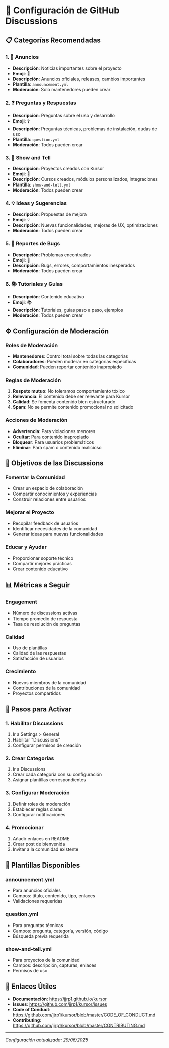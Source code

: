 # 💬 Configuración de GitHub Discussions

## 📋 Categorías Recomendadas

### **1. 📢 Anuncios**
- **Descripción**: Noticias importantes sobre el proyecto
- **Emoji**: 📢
- **Descripción**: Anuncios oficiales, releases, cambios importantes
- **Plantilla**: `announcement.yml`
- **Moderación**: Solo mantenedores pueden crear

### **2. ❓ Preguntas y Respuestas**
- **Descripción**: Preguntas sobre el uso y desarrollo
- **Emoji**: ❓
- **Descripción**: Preguntas técnicas, problemas de instalación, dudas de uso
- **Plantilla**: `question.yml`
- **Moderación**: Todos pueden crear

### **3. 🎨 Show and Tell**
- **Descripción**: Proyectos creados con Kursor
- **Emoji**: 🎨
- **Descripción**: Cursos creados, módulos personalizados, integraciones
- **Plantilla**: `show-and-tell.yml`
- **Moderación**: Todos pueden crear

### **4. 💡 Ideas y Sugerencias**
- **Descripción**: Propuestas de mejora
- **Emoji**: 💡
- **Descripción**: Nuevas funcionalidades, mejoras de UX, optimizaciones
- **Moderación**: Todos pueden crear

### **5. 🐛 Reportes de Bugs**
- **Descripción**: Problemas encontrados
- **Emoji**: 🐛
- **Descripción**: Bugs, errores, comportamientos inesperados
- **Moderación**: Todos pueden crear

### **6. 📚 Tutoriales y Guías**
- **Descripción**: Contenido educativo
- **Emoji**: 📚
- **Descripción**: Tutoriales, guías paso a paso, ejemplos
- **Moderación**: Todos pueden crear

## ⚙️ Configuración de Moderación

### **Roles de Moderación**
- **Mantenedores**: Control total sobre todas las categorías
- **Colaboradores**: Pueden moderar en categorías específicas
- **Comunidad**: Pueden reportar contenido inapropiado

### **Reglas de Moderación**
1. **Respeto mutuo**: No toleramos comportamiento tóxico
2. **Relevancia**: El contenido debe ser relevante para Kursor
3. **Calidad**: Se fomenta contenido bien estructurado
4. **Spam**: No se permite contenido promocional no solicitado

### **Acciones de Moderación**
- **Advertencia**: Para violaciones menores
- **Ocultar**: Para contenido inapropiado
- **Bloquear**: Para usuarios problemáticos
- **Eliminar**: Para spam o contenido malicioso

## 🎯 Objetivos de las Discussions

### **Fomentar la Comunidad**
- Crear un espacio de colaboración
- Compartir conocimientos y experiencias
- Construir relaciones entre usuarios

### **Mejorar el Proyecto**
- Recopilar feedback de usuarios
- Identificar necesidades de la comunidad
- Generar ideas para nuevas funcionalidades

### **Educar y Ayudar**
- Proporcionar soporte técnico
- Compartir mejores prácticas
- Crear contenido educativo

## 📊 Métricas a Seguir

### **Engagement**
- Número de discussions activas
- Tiempo promedio de respuesta
- Tasa de resolución de preguntas

### **Calidad**
- Uso de plantillas
- Calidad de las respuestas
- Satisfacción de usuarios

### **Crecimiento**
- Nuevos miembros de la comunidad
- Contribuciones de la comunidad
- Proyectos compartidos

## 🚀 Pasos para Activar

### **1. Habilitar Discussions**
1. Ir a Settings > General
2. Habilitar "Discussions"
3. Configurar permisos de creación

### **2. Crear Categorías**
1. Ir a Discussions
2. Crear cada categoría con su configuración
3. Asignar plantillas correspondientes

### **3. Configurar Moderación**
1. Definir roles de moderación
2. Establecer reglas claras
3. Configurar notificaciones

### **4. Promocionar**
1. Añadir enlaces en README
2. Crear post de bienvenida
3. Invitar a la comunidad existente

## 📝 Plantillas Disponibles

### **announcement.yml**
- Para anuncios oficiales
- Campos: título, contenido, tipo, enlaces
- Validaciones requeridas

### **question.yml**
- Para preguntas técnicas
- Campos: pregunta, categoría, versión, código
- Búsqueda previa requerida

### **show-and-tell.yml**
- Para proyectos de la comunidad
- Campos: descripción, capturas, enlaces
- Permisos de uso

## 🔗 Enlaces Útiles

- **Documentación**: https://jjrp1.github.io/kursor
- **Issues**: https://github.com/jjrp1/kursor/issues
- **Code of Conduct**: https://github.com/jjrp1/kursor/blob/master/CODE_OF_CONDUCT.md
- **Contributing**: https://github.com/jjrp1/kursor/blob/master/CONTRIBUTING.md

---

*Configuración actualizada: 29/06/2025* 